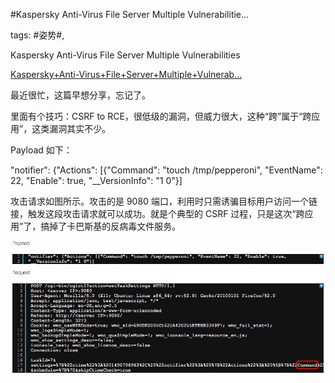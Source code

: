 #Kaspersky Anti-Virus File Server Multiple Vulnerabilitie...

tags: #姿势#, 

Kaspersky Anti-Virus File Server Multiple Vulnerabilities

[Kaspersky+Anti-Virus+File+Server+Multiple+Vulnerab...](https://www.coresecurity.com/advisories/Kaspersky-Anti-Virus-File-Server-Multiple-Vulnerabilities)

最近很忙，这篇早想分享，忘记了。

里面有个技巧：CSRF to RCE，很低级的漏洞，但威力很大，这种“跨”属于“跨应用”，这类漏洞其实不少。

Payload 如下：

"notifier": {"Actions": [{"Command": "touch /tmp/pepperoni", "EventName": 22, "Enable": true,
"__VersionInfo": "1 0"}]

攻击请求如图所示。攻击的是 9080 端口，利用时只需诱骗目标用户访问一个链接，触发这段攻击请求就可以成功。就是个典型的 CSRF 过程，只是这次“跨应用”了，搞掉了卡巴斯基的反病毒文件服务。

![image_88851145482842](/assets/88851145482842.jpeg)

[comment]: <> (topic_id:88885884422112)

[comment]: <> (create_time:2017-07-23T10:41:09.121+0800)

[comment]: <> (topic_type:talk)

[comment]: <> (owner:781244882_余弦)

